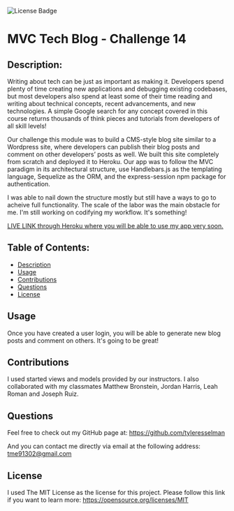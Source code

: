 
  ![License Badge](https://img.shields.io/badge/License-MIT-yellow.svg)

  # MVC Tech Blog - Challenge 14

  ## Description: 
  Writing about tech can be just as important as making it. Developers spend plenty of time creating new applications and debugging existing codebases, but most developers also spend at least some of their time reading and writing about technical concepts, recent advancements, and new technologies. A simple Google search for any concept covered in this course returns thousands of think pieces and tutorials from developers of all skill levels!

  Our challenge this module was to build a CMS-style blog site similar to a Wordpress site, where developers can publish their blog posts and comment on other developers’ posts as well. We built this site completely from scratch and deployed it to Heroku. Our app was to follow the MVC paradigm in its architectural structure, use Handlebars.js as the templating language, Sequelize as the ORM, and the express-session npm package for authentication.
  
  I was able to nail down the structure mostly but still have a ways to go to acheive full functionality. The scale of the labor was the main obstacle for me. I'm still working on codifying my workflow. It's something!

  [LIVE LINK through Heroku where you will be able to use my app very soon.](https://dry-tundra-34697.herokuapp.com/)

  ## Table of Contents:
  - [Description](#description)
  - [Usage](#usage)
  - [Contributions](#contributions)
  - [Questions](#questions)
  - [License](#license)

  ## Usage
  Once you have created a user login, you will be able to generate new blog posts and comment on others. It's going to be great!

  ## Contributions
  I used started views and models provided by our instructors. I also collaborated with my classmates Matthew Bronstein, Jordan Harris, Leah Roman and Joseph Ruiz.

  ## Questions
  Feel free to check out my GitHub page at: 
   https://github.com/tyleresselman

  And you can contact me directly via email at the following address: 
   [tme91302@gmail.com](mailto:tme91302@gmail.com)

  ## License
  I used The MIT License as the license for this project. Please follow this link if you want to learn more: https://opensource.org/licenses/MIT